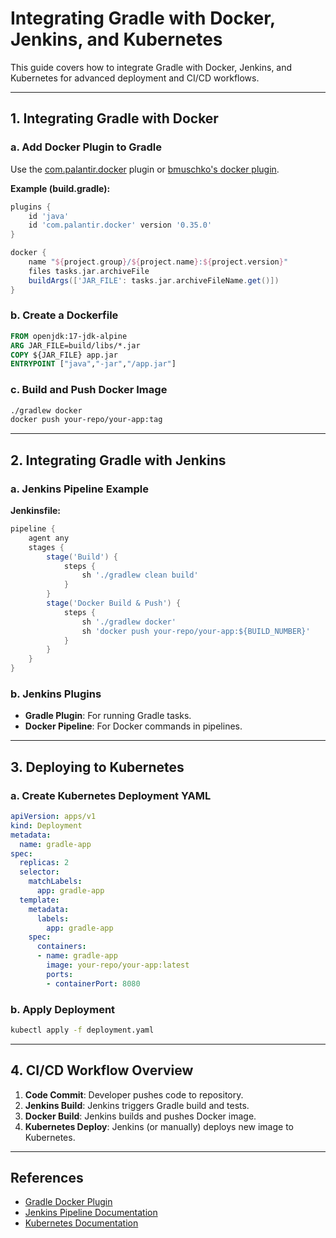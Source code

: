 # Integrating Gradle with Docker, Jenkins, and Kubernetes

This guide covers how to integrate Gradle with Docker, Jenkins, and Kubernetes for advanced deployment and CI/CD workflows.

---

## 1. Integrating Gradle with Docker

### a. Add Docker Plugin to Gradle

Use the [com.palantir.docker](https://plugins.gradle.org/plugin/com.palantir.docker) plugin or [bmuschko's docker plugin](https://github.com/bmuschko/gradle-docker-plugin).

**Example (build.gradle):**

```groovy
plugins {
    id 'java'
    id 'com.palantir.docker' version '0.35.0'
}

docker {
    name "${project.group}/${project.name}:${project.version}"
    files tasks.jar.archiveFile
    buildArgs(['JAR_FILE': tasks.jar.archiveFileName.get()])
}
```

### b. Create a Dockerfile

```dockerfile
FROM openjdk:17-jdk-alpine
ARG JAR_FILE=build/libs/*.jar
COPY ${JAR_FILE} app.jar
ENTRYPOINT ["java","-jar","/app.jar"]
```

### c. Build and Push Docker Image

```sh
./gradlew docker
docker push your-repo/your-app:tag
```

---

## 2. Integrating Gradle with Jenkins

### a. Jenkins Pipeline Example

**Jenkinsfile:**

```groovy
pipeline {
    agent any
    stages {
        stage('Build') {
            steps {
                sh './gradlew clean build'
            }
        }
        stage('Docker Build & Push') {
            steps {
                sh './gradlew docker'
                sh 'docker push your-repo/your-app:${BUILD_NUMBER}'
            }
        }
    }
}
```

### b. Jenkins Plugins

- **Gradle Plugin**: For running Gradle tasks.
- **Docker Pipeline**: For Docker commands in pipelines.

---

## 3. Deploying to Kubernetes

### a. Create Kubernetes Deployment YAML

```yaml
apiVersion: apps/v1
kind: Deployment
metadata:
  name: gradle-app
spec:
  replicas: 2
  selector:
    matchLabels:
      app: gradle-app
  template:
    metadata:
      labels:
        app: gradle-app
    spec:
      containers:
      - name: gradle-app
        image: your-repo/your-app:latest
        ports:
        - containerPort: 8080
```

### b. Apply Deployment

```sh
kubectl apply -f deployment.yaml
```

---

## 4. CI/CD Workflow Overview

1. **Code Commit**: Developer pushes code to repository.
2. **Jenkins Build**: Jenkins triggers Gradle build and tests.
3. **Docker Build**: Jenkins builds and pushes Docker image.
4. **Kubernetes Deploy**: Jenkins (or manually) deploys new image to Kubernetes.

---

## References

- [Gradle Docker Plugin](https://plugins.gradle.org/plugin/com.palantir.docker)
- [Jenkins Pipeline Documentation](https://www.jenkins.io/doc/book/pipeline/)
- [Kubernetes Documentation](https://kubernetes.io/docs/)
